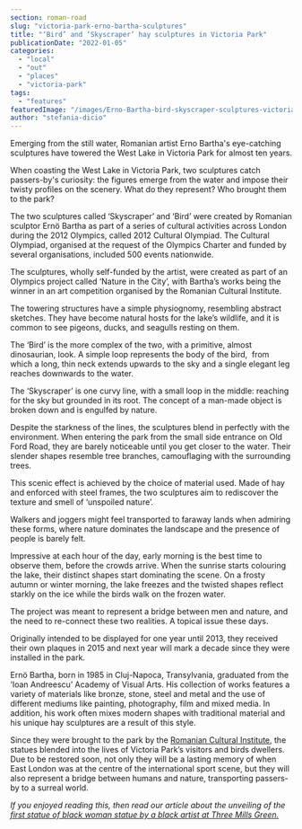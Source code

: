 ```yaml
---
section: roman-road
slug: "victoria-park-erno-bartha-sculptures"
title: "‘Bird’ and ‘Skyscraper’ hay sculptures in Victoria Park"
publicationDate: "2022-01-05"
categories: 
  - "local"
  - "out"
  - "places"
  - "victoria-park"
tags: 
  - "features"
featuredImage: "/images/Erno-Bartha-bird-skyscraper-sculptures-victoria-park-web.jpg"
author: "stefania-dicio"
---
```


Emerging from the still water, Romanian artist Erno Bartha's eye-catching sculptures have towered the West Lake in Victoria Park for almost ten years.

When coasting the West Lake in Victoria Park, two sculptures catch passers-by's curiosity: the figures emerge from the water and impose their twisty profiles on the scenery. What do they represent? Who brought them to the park?

The two sculptures called ‘Skyscraper’ and ‘Bird’ were created by Romanian sculptor Ernö Bartha as part of a series of cultural activities across London during the 2012 Olympics, called 2012 Cultural Olympiad. The Cultural Olympiad, organised at the request of the Olympics Charter and funded by several organisations, included 500 events nationwide.  

The sculptures, wholly self-funded by the artist, were created as part of an Olympics project called ‘Nature in the City’, with Bartha’s works being the winner in an art competition organised by the Romanian Cultural Institute.

The towering structures have a simple physiognomy, resembling abstract sketches. They have become natural hosts for the lake’s wildlife, and it is common to see pigeons, ducks, and seagulls resting on them.

The ‘Bird’ is the more complex of the two, with a primitive, almost dinosaurian, look. A simple loop represents the body of the bird,  from which a long, thin neck extends upwards to the sky and a single elegant leg reaches downwards to the water. 

The ‘Skyscraper’ is one curvy line, with a small loop in the middle: reaching for the sky but grounded in its root. The concept of a man-made object is broken down and is engulfed by nature.

Despite the starkness of the lines, the sculptures blend in perfectly with the environment. When entering the park from the small side entrance on Old Ford Road, they are barely noticeable until you get closer to the water. Their slender shapes resemble tree branches, camouflaging with the surrounding trees.

This scenic effect is achieved by the choice of material used. Made of hay and enforced with steel frames, the two sculptures aim to rediscover the texture and smell of ‘unspoiled nature’.

Walkers and joggers might feel transported to faraway lands when admiring these forms, where nature dominates the landscape and the presence of people is barely felt.

Impressive at each hour of the day, early morning is the best time to observe them, before the crowds arrive. When the sunrise starts colouring the lake, their distinct shapes start dominating the scene. On a frosty autumn or winter morning, the lake freezes and the twisted shapes reflect starkly on the ice while the birds walk on the frozen water. 

The project was meant to represent a bridge between men and nature, and the need to re-connect these two realities. A topical issue these days.

Originally intended to be displayed for one year until 2013, they received their own plaques in 2015 and next year will mark a decade since they were installed in the park. 

Ernö Bartha, born in 1985 in Cluj-Napoca, Transylvania, graduated from the ‘Ioan Andreescu’ Academy of Visual Arts. His collection of works features a variety of materials like bronze, stone, steel and metal and the use of different mediums like painting, photography, film and mixed media. In addition, his work often mixes modern shapes with traditional material and his unique hay sculptures are a result of this style.

Since they were brought to the park by the [Romanian Cultural Institute](https://www.icr-london.co.uk/), the statues blended into the lives of Victoria Park’s visitors and birds dwellers. Due to be restored soon, not only they will be a lasting memory of when East London was at the centre of the international sport scene, but they will also represent a bridge between humans and nature, transporting passers-by to a surreal world.

_If you enjoyed reading this, then read our article about the unveiling of the [first statue of black woman statue by a black artist at Three Mills Green.](https://romanroadlondon.com/black-woman-statue-three-mills-green-unveiled/)_


